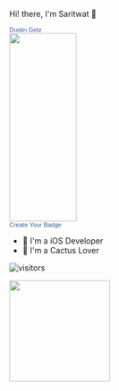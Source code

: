 Hi! there, I'm Saritwat 🙏
<div id="facebook-embed">
<!-- Facebook Badge START --><a href="http://www.facebook.com/dustin.getz" target="_TOP" style="font-family: &quot;lucida grande&quot;,tahoma,verdana,arial,sans-serif; font-size: 11px; font-variant: normal; font-style: normal; font-weight: normal; color: #3B5998; text-decoration: none;" title="Dustin Getz">Dustin Getz</a><br/><a href="http://www.facebook.com/dustin.getz" target="_TOP" title="Dustin Getz"><img src="http://badge.facebook.com/badge/6103645.1191.1673872666.png" width="120" height="335" style="border: 0px;" /></a><br/><a href="http://www.facebook.com/badges/" target="_TOP" style="font-family: &quot;lucida grande&quot;,tahoma,verdana,arial,sans-serif; font-size: 11px; font-variant: normal; font-style: normal; font-weight: normal; color: #3B5998; text-decoration: none;" title="Make your own badge!">Create Your Badge</a><!-- Facebook Badge END -->
			</div><!-- end facebook-embed -->

- 📱 I'm a iOS Developer
- 🌵 I'm a Cactus Lover 



![visitors](https://visitor-badge.glitch.me/badge?page_id=page.id)


<img height="180em" src="https://github-readme-stats.vercel.app/api?username=anutakoon&show_icons=true&hide_border=true&&count_private=true&include_all_commits=true" />
